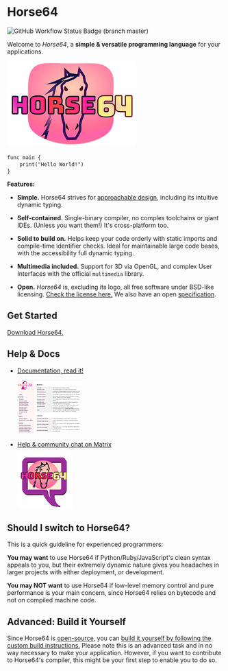 
Horse64
=======

![GitHub Workflow Status Badge (branch master)](https://img.shields.io/github/workflow/status/horse64/horse64/Basic%20build%20and%20test/master?label=build%20and%20tests&style=flat-square)

Welcome to *Horse64*, a **simple & versatile programming
language** for your applications.

[![logo](misc/logo-readme.png)](https://horse64.org)

```
func main {
    print("Hello World!")
}
```

**Features:**

- **Simple.** Horse64 strives for [approachable design](
  ./docs/Design.md), including its intuitive dynamic typing.

- **Self-contained.** Single-binary compiler, no complex
  toolchains or giant IDEs. (Unless you want them!) It's cross-platform
  too.

- **Solid to build on.** Helps keep your code orderly with static
  imports and compile-time identifier checks.
  Ideal for maintainable large code bases, with the accessibility
  full dynamic typing.

- **Multimedia included.** Support for 3D via OpenGL, and
  complex User Interfaces with the official `multimedia` library.

- **Open.** *Horse64* is, excluding its logo, all free software
  under BSD-like licensing. [Check the license here.](LICENSE.md)
  We also have an open [specification](./docs/Specification/Horse64.md).


Get Started
-----------

[Download Horse64.](https://horse64.org/download)


Help & Docs
-----------

* [Documentation, read it!](https://horse64.org/docs)

  [![docs screenshot](misc/README_image_docs.png)](
    https://horse64.org/docs
  )

* [Help & community chat on Matrix](
    https://matrix.to/#/+horse64:matrix.org
  )

  [![chat icon](misc/logo_README_chat.png)](
    https://matrix.to/#/+horse64:matrix.org
  )


Should I switch to Horse64?
---------------------------

This is a quick guideline for experienced programmers:

**You may want** to use Horse64 if Python/Ruby/JavaScript's clean
syntax appeals to you, but their extremely dynamic nature gives you
headaches in larger projects with either deployment, or development.

**You may NOT want** to use Horse64 if low-level memory control and
pure performance is your main concern, since Horse64 relies on bytecode
and not on compiled machine code.


Advanced: Build it Yourself
---------------------------

Since Horse64 is [open-source](LICENSE.md), you can
[build it yourself by following the custom build instructions.](
    ./docs/horsec/horsec.md#manual-build   
)
Please note this is an advanced task and in no way necessary to
make your application.
However, if you want to contribute to Horse64's compiler,
this might be your first step to enable you to do so.
